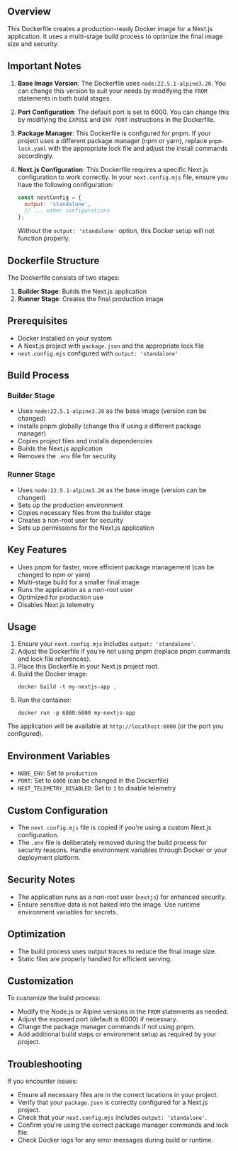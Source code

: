 ## Overview

This Dockerfile creates a production-ready Docker image for a Next.js application. It uses a multi-stage build process to optimize the final image size and security.

## Important Notes

1. **Base Image Version**: The Dockerfile uses `node:22.5.1-alpine3.20`. You can change this version to suit your needs by modifying the `FROM` statements in both build stages.

2. **Port Configuration**: The default port is set to 6000. You can change this by modifying the `EXPOSE` and `ENV PORT` instructions in the Dockerfile.

3. **Package Manager**: This Dockerfile is configured for pnpm. If your project uses a different package manager (npm or yarn), replace `pnpm-lock.yaml` with the appropriate lock file and adjust the install commands accordingly.

4. **Next.js Configuration**: This Dockerfile requires a specific Next.js configuration to work correctly. In your `next.config.mjs` file, ensure you have the following configuration:

   ```javascript
   const nextConfig = {
     output: 'standalone',
     // ... other configurations
   };
   ```

   Without the `output: 'standalone'` option, this Docker setup will not function properly.

## Dockerfile Structure

The Dockerfile consists of two stages:

1. **Builder Stage**: Builds the Next.js application
2. **Runner Stage**: Creates the final production image

## Prerequisites

- Docker installed on your system
- A Next.js project with `package.json` and the appropriate lock file
- `next.config.mjs` configured with `output: 'standalone'`

## Build Process

### Builder Stage

- Uses `node:22.5.1-alpine3.20` as the base image (version can be changed)
- Installs pnpm globally (change this if using a different package manager)
- Copies project files and installs dependencies
- Builds the Next.js application
- Removes the `.env` file for security

### Runner Stage

- Uses `node:22.5.1-alpine3.20` as the base image (version can be changed)
- Sets up the production environment
- Copies necessary files from the builder stage
- Creates a non-root user for security
- Sets up permissions for the Next.js application

## Key Features

- Uses pnpm for faster, more efficient package management (can be changed to npm or yarn)
- Multi-stage build for a smaller final image
- Runs the application as a non-root user
- Optimized for production use
- Disables Next.js telemetry

## Usage

1. Ensure your `next.config.mjs` includes `output: 'standalone'`.
2. Adjust the Dockerfile if you're not using pnpm (replace pnpm commands and lock file references).
3. Place this Dockerfile in your Next.js project root.
4. Build the Docker image:
   ```
   docker build -t my-nextjs-app .
   ```
5. Run the container:
   ```
   docker run -p 6000:6000 my-nextjs-app
   ```

The application will be available at `http://localhost:6000` (or the port you configured).

## Environment Variables

- `NODE_ENV`: Set to `production`
- `PORT`: Set to `6000` (can be changed in the Dockerfile)
- `NEXT_TELEMETRY_DISABLED`: Set to `1` to disable telemetry

## Custom Configuration

- The `next.config.mjs` file is copied if you're using a custom Next.js configuration.
- The `.env` file is deliberately removed during the build process for security reasons. Handle environment variables through Docker or your deployment platform.

## Security Notes

- The application runs as a non-root user (`nextjs`) for enhanced security.
- Ensure sensitive data is not baked into the image. Use runtime environment variables for secrets.

## Optimization

- The build process uses output traces to reduce the final image size.
- Static files are properly handled for efficient serving.

## Customization

To customize the build process:
- Modify the Node.js or Alpine versions in the `FROM` statements as needed.
- Adjust the exposed port (default is 6000) if necessary.
- Change the package manager commands if not using pnpm.
- Add additional build steps or environment setup as required by your project.

## Troubleshooting

If you encounter issues:
- Ensure all necessary files are in the correct locations in your project.
- Verify that your `package.json` is correctly configured for a Next.js project.
- Check that your `next.config.mjs` includes `output: 'standalone'`.
- Confirm you're using the correct package manager commands and lock file.
- Check Docker logs for any error messages during build or runtime.
